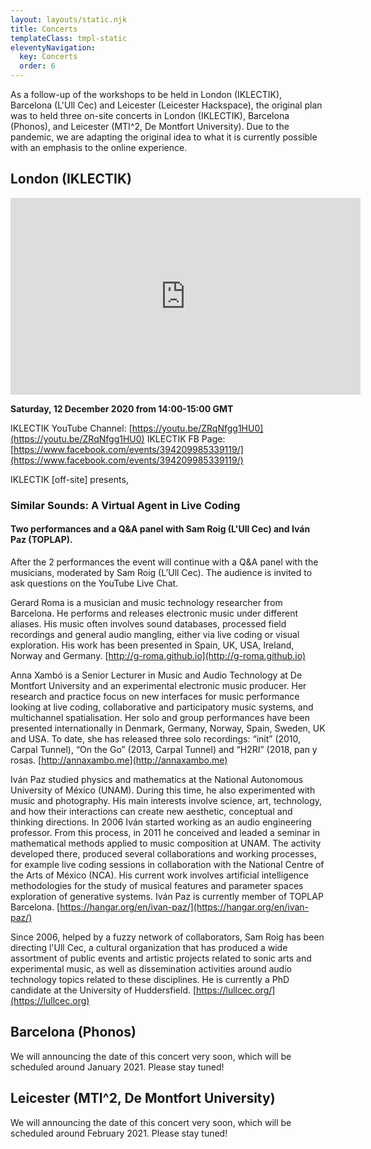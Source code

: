 ```yaml
---
layout: layouts/static.njk
title: Concerts
templateClass: tmpl-static
eleventyNavigation:
  key: Concerts
  order: 6
---
```


As a follow-up of the workshops to be held in London (IKLECTIK), Barcelona (L'Ull Cec) and Leicester (Leicester Hackspace), the original plan was to held three on-site concerts in London (IKLECTIK), Barcelona (Phonos), and Leicester (MTI^2, De Montfort University). Due to the pandemic, we are adapting the original idea to what it is currently possible with an emphasis to the online experience. 

## London (IKLECTIK)

<iframe class="responsive-video" width="560" height="315" src="https://www.youtube.com/embed/ZRqNfgg1HU0" frameborder="0" allow="accelerometer; autoplay; clipboard-write; encrypted-media; gyroscope; picture-in-picture" allowfullscreen></iframe>

**Saturday, 12 December 2020 from 14:00-15:00 GMT**

IKLECTIK YouTube Channel: [https://youtu.be/ZRqNfgg1HU0](https://youtu.be/ZRqNfgg1HU0)
IKLECTIK FB Page: [https://www.facebook.com/events/394209985339119/](https://www.facebook.com/events/394209985339119/)

IKLECTIK [off-site] presents,

### Similar Sounds: A Virtual Agent in Live Coding
#### Two performances and a Q&A panel with Sam Roig (L'Ull Cec) and Iván Paz (TOPLAP). 

After the 2 performances the event will continue with a Q&A panel with the musicians, moderated by Sam Roig (L’Ull Cec). The audience is invited to ask questions on the YouTube Live Chat.

Gerard Roma is a musician and music technology researcher from Barcelona. He performs and releases electronic music under different aliases. His music often involves sound databases, processed field recordings and general audio mangling, either via live coding or visual exploration. His work has been presented in Spain, UK, USA, Ireland, Norway and Germany.
[http://g-roma.github.io](http://g-roma.github.io)

Anna Xambó is a Senior Lecturer in Music and Audio Technology at De Montfort University and an experimental electronic music producer. Her research and practice focus on new interfaces for music performance looking at live coding, collaborative and participatory music systems, and multichannel spatialisation. Her solo and group performances have been presented internationally in Denmark, Germany, Norway, Spain, Sweden, UK and USA. To date, she has released three solo recordings: “init” (2010, Carpal Tunnel), “On the Go” (2013, Carpal Tunnel) and “H2RI” (2018, pan y rosas.
[http://annaxambo.me](http://annaxambo.me)

Iván Paz studied physics and mathematics at the National Autonomous University of México (UNAM). During this time, he also experimented with music and photography. His main interests involve science, art, technology, and how their interactions can create new aesthetic, conceptual and thinking directions. In 2006 Iván started working as an audio engineering professor. From this process, in 2011 he conceived and leaded a seminar in mathematical methods applied to music composition at UNAM. The activity developed there, produced several collaborations and working processes, for example live coding sessions in collaboration with the National Centre of the Arts of México (NCA). His current work involves artificial intelligence methodologies for the study of musical features and parameter spaces exploration of generative systems. Iván Paz is currently member of TOPLAP Barcelona.
[https://hangar.org/en/ivan-paz/](https://hangar.org/en/ivan-paz/)

Since 2006, helped by a fuzzy network of collaborators, Sam Roig has been directing l'Ull Cec, a cultural organization that has produced a wide assortment of public events and artistic projects related to sonic arts and experimental music, as well as dissemination activities around audio technology topics related to these disciplines. He is currently a PhD candidate at the University of Huddersfield.
[https://lullcec.org/](https://lullcec.org)

## Barcelona (Phonos)

We will announcing the date of this concert very soon, which will be scheduled around January 2021. Please stay tuned!

## Leicester (MTI^2, De Montfort University)

We will announcing the date of this concert very soon, which will be scheduled around February 2021. Please stay tuned!